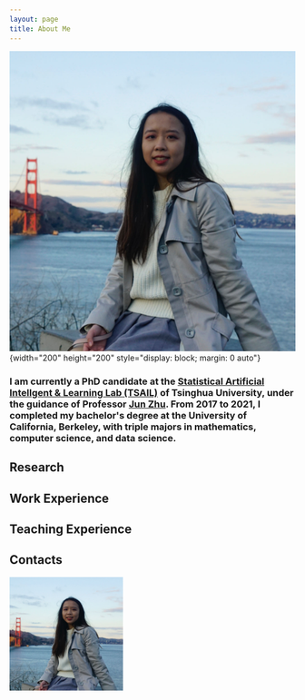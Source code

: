 ```yaml
---
layout: page
title: About Me
---
```

![](photo.jpg){width="200" height="200" style="display: block; margin: 0 auto"}

### I am currently a PhD candidate at the [Statistical Artificial Intellgent & Learning Lab (TSAIL)](https://ml.cs.tsinghua.edu.cn/) of Tsinghua University, under the guidance of Professor  [Jun Zhu](https://ml.cs.tsinghua.edu.cn/~jun/index.shtml). From 2017 to 2021, I completed my bachelor's degree at the University of California, Berkeley, with triple majors in mathematics, computer science, and data science.

## Research

## Work Experience 

## Teaching Experience 

## Contacts
<img align="centering" width="200" height="200" src="photo.jpg">
